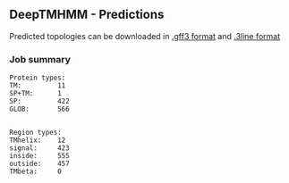 ## DeepTMHMM - Predictions
Predicted topologies can be downloaded in [.gff3 format](TMRs.gff3) and [.3line format](predicted_topologies.3line)
### Job summary
```
Protein types:
TM:			11
SP+TM:		1
SP:			422
GLOB:		566


Region types:
TMhelix:	12
signal:		423
inside:		555
outside:	457
TMbeta:		0
```
